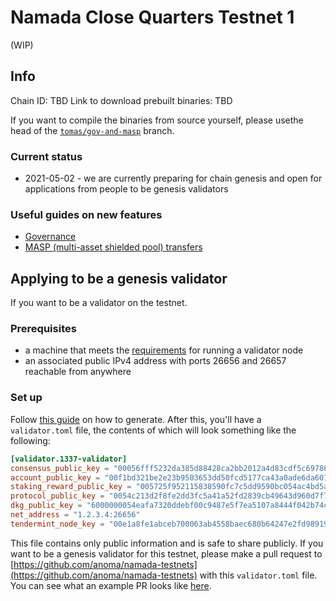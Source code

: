 # Namada Close Quarters Testnet 1

(WIP)

## Info
Chain ID: TBD
Link to download prebuilt binaries: TBD

If you want to compile the binaries from source yourself, please usethe head of the [`tomas/gov-and-masp`](https://github.com/anoma/anoma/tree/tomas/gov-and-masp) branch.

### Current status
- 2021-05-02 - we are currently preparing for chain genesis and open for applications from people to be genesis validators

### Useful guides on new features
- [Governance](#TODO)
- [MASP (multi-asset shielded pool) transfers](#TODO)

## Applying to be a genesis validator
If you want to be a validator on the testnet.

### Prerequisites
- a machine that meets the [requirements](../../user-guide/genesis-validator-setup.md) for running a validator node
- an associated public IPv4 address with ports 26656 and 26657 reachable from anywhere

### Set up
Follow [this guide](../../user-guide/genesis-validator-setup.md) on how to generate. After this, you'll have a `validator.toml` file, the contents of which will look something like the following:

```toml
[validator.1337-validator]
consensus_public_key = "00056fff5232da385d88428ca2bb2012a4d83cdf5c697864dde34b393333a72268"
account_public_key = "00f1bd321be2e23b9503653dd50fcd5177ca43a0ade6da60108eaecde0d68abdc8"
staking_reward_public_key = "005725f952115838590fc7c5dd9590bc054ac4bd5af55672a40df4ac7dca50ce97"
protocol_public_key = "0054c213d2f8fe2dd3fc5a41a52fd2839cb49643d960d7f75e993202692c5d8783"
dkg_public_key = "6000000054eafa7320ddebf00c9487e5f7ea5107a8444f042b74caf9ed5679163f854577bf4d0992a8fd301ec4f3438c9934c617a2c71649178e536f7e2a8cdc1f8331139b7fd9b4d36861f0a9915d83f61d7f969219f0eba95bb6fa45595425923d4c0e"
net_address = "1.2.3.4:26656"
tendermint_node_key = "00e1a8fe1abceb700063ab4558baec680b64247e2fd9891962af552b9e49318d8d"
```

This file contains only public information and is safe to share publicly. If you want to be a genesis validator for this testnet, please make a pull request to [https://github.com/anoma/namada-testnets](https://github.com/anoma/namada-testnets) with this `validator.toml` file. You can see what an example PR looks like [here](#TODO).

